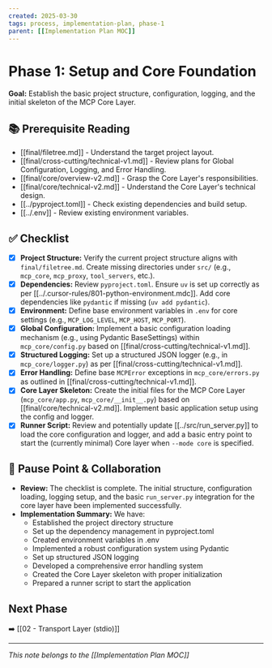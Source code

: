 ```yaml
---
created: 2025-03-30
tags: process, implementation-plan, phase-1
parent: [[Implementation Plan MOC]]
---
```


# Phase 1: Setup and Core Foundation

**Goal:** Establish the basic project structure, configuration, logging, and the initial skeleton of the MCP Core Layer.

## 📚 Prerequisite Reading

- [[final/filetree.md]] - Understand the target project layout.
- [[final/cross-cutting/technical-v1.md]] - Review plans for Global Configuration, Logging, and Error Handling.
- [[final/core/overview-v2.md]] - Grasp the Core Layer's responsibilities.
- [[final/core/technical-v2.md]] - Understand the Core Layer's technical design.
- [[../pyproject.toml]] - Check existing dependencies and build setup.
- [[../.env]] - Review existing environment variables.

## ✅ Checklist

- [x] **Project Structure:** Verify the current project structure aligns with `final/filetree.md`. Create missing directories under `src/` (e.g., `mcp_core`, `mcp_proxy`, `tool_servers`, etc.).
- [x] **Dependencies:** Review `pyproject.toml`. Ensure `uv` is set up correctly as per [[../.cursor-rules/801-python-environment.mdc]]. Add core dependencies like `pydantic` if missing (`uv add pydantic`).
- [x] **Environment:** Define base environment variables in `.env` for core settings (e.g., `MCP_LOG_LEVEL`, `MCP_HOST`, `MCP_PORT`).
- [x] **Global Configuration:** Implement a basic configuration loading mechanism (e.g., using Pydantic BaseSettings) within `mcp_core/config.py` based on [[final/cross-cutting/technical-v1.md]].
- [x] **Structured Logging:** Set up a structured JSON logger (e.g., in `mcp_core/logger.py`) as per [[final/cross-cutting/technical-v1.md]].
- [x] **Error Handling:** Define base `MCPError` exceptions in `mcp_core/errors.py` as outlined in [[final/cross-cutting/technical-v1.md]].
- [x] **Core Layer Skeleton:** Create the initial files for the MCP Core Layer (`mcp_core/app.py`, `mcp_core/__init__.py`) based on [[final/core/technical-v2.md]]. Implement basic application setup using the config and logger.
- [x] **Runner Script:** Review and potentially update [[../src/run_server.py]] to load the core configuration and logger, and add a basic entry point to start the (currently minimal) Core layer when `--mode core` is specified.

## 🛑 Pause Point & Collaboration

- **Review:** The checklist is complete. The initial structure, configuration loading, logging setup, and the basic `run_server.py` integration for the core layer have been implemented successfully.
- **Implementation Summary:** We have:
  - Established the project directory structure
  - Set up the dependency management in pyproject.toml
  - Created environment variables in .env
  - Implemented a robust configuration system using Pydantic
  - Set up structured JSON logging
  - Developed a comprehensive error handling system
  - Created the Core Layer skeleton with proper initialization
  - Prepared a runner script to start the application

## Next Phase

➡️ [[02 - Transport Layer (stdio)]]

---

_This note belongs to the [[Implementation Plan MOC]]_
